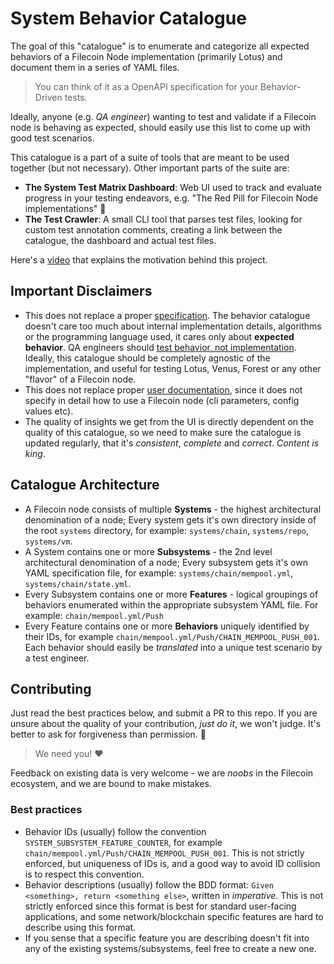 # System Behavior Catalogue

The goal of this "catalogue" is to enumerate and categorize all expected behaviors of a Filecoin Node implementation (primarily Lotus) and document them in a series of YAML files.

> You can think of it as a OpenAPI specification for your Behavior-Driven tests.

Ideally, anyone (e.g. *QA engineer*) wanting to test and validate if a Filecoin node is behaving as expected, should easily use this list to come up with good test scenarios.

This catalogue is a part of a suite of tools that are meant to be used together (but not necessary). Other important parts of the suite are:

- **The System Test Matrix Dashboard**: Web UI used to track and evaluate progress in your testing endeavors, e.g. "The Red Pill for Filecoin Node implementations" 💊 
- **The Test Crawler**: A small CLI tool that parses test files, looking for custom test annotation comments, creating a link between the catalogue, the dashboard and actual test files.

Here's a [video](https://www.youtube.com/watch?v=-ODA7hSgRcw&t=1662s) that explains the motivation behind this project.

## Important Disclaimers

- This does not replace a proper [specification](https://spec.filecoin.io/). The behavior catalogue doesn't care too much about internal implementation details, algorithms or the programming language used, it cares only about **expected behavior**. QA engineers should [test behavior, not implementation](https://testing.googleblog.com/2013/08/testing-on-toilet-test-behavior-not.html). Ideally, this catalogue should be completely agnostic of the implementation, and useful for testing Lotus, Venus, Forest or any other "flavor" of a Filecoin node.
- This does not replace proper [user documentation](https://docs.filecoin.io/), since it does not specify in detail how to use a Filecoin node (cli parameters, config values etc).
- The quality of insights we get from the UI is directly dependent on the quality of this catalogue, so we need to make sure the catalogue is updated regularly, that it's *consistent*, *complete* and *correct*. *Content is king*.

## Catalogue Architecture

- A Filecoin node consists of multiple **Systems** - the highest architectural denomination of a node; Every system gets it's own directory inside of the root `systems` directory, for example: `systems/chain`, `systems/repo`, `systems/vm`. 
- A System contains one or more **Subsystems** - the 2nd level architectural denomination of a node; Every subsystem gets it's own YAML specification file, for example: `systems/chain/mempool.yml`, `systems/chain/state.yml`.
- Every Subsystem contains one or more **Features** - logical groupings of behaviors enumerated within the appropriate subsystem YAML file. For example: `chain/mempool.yml/Push`
- Every Feature contains one or more **Behaviors** uniquely identified by their IDs, for example `chain/mempool.yml/Push/CHAIN_MEMPOOL_PUSH_001`. Each behavior should easily be *translated* into a unique test scenario by a test engineer.

## Contributing

Just read the best practices below, and submit a PR to this repo. If you are unsure about the quality of your contribution, *just do it*, we won't judge. It's better to ask for forgiveness than permission. 🙂

> We need you! ❤️

Feedback on existing data is very welcome - we are *noobs* in the Filecoin ecosystem, and we are bound to make mistakes.

### Best practices

- Behavior IDs (usually) follow the convention `SYSTEM_SUBSYSTEM_FEATURE_COUNTER`, for example `chain/mempool.yml/Push/CHAIN_MEMPOOL_PUSH_001`. This is not strictly enforced, but uniqueness of IDs is, and a good way to avoid ID collision is to respect this convention.
- Behavior descriptions (usually) follow the BDD format: `Given <something>, return <something else>`, written in *imperative*. This is not strictly enforced since this format is best for standard user-facing applications, and some network/blockchain specific features are hard to describe using this format.
- If you sense that a specific feature you are describing doesn't fit into any of the existing systems/subsystems, feel free to create a new one.

